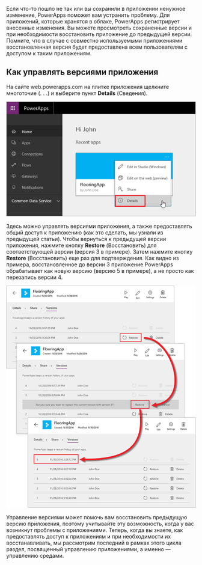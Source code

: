 Если что-то пошло не так или вы сохранили в приложении ненужное изменение, PowerApps поможет вам устранить проблему. Для приложений, которые хранятся в облаке, PowerApps регистрирует внесенные изменения. Вы можете просмотреть сохраненные версии и при необходимости восстановить приложение до предыдущей версии. Помните, что в случае с совместно используемыми приложениями восстановленная версия будет предоставлена всем пользователям с доступом к таким приложениям.

## <a name="how-to-version-an-app"></a>Как управлять версиями приложения
На сайте web.powerapps.com на плитке приложения щелкните многоточие (. . .) и выберите пункт **Details** (Сведения).

![Выбор пункта "Сведения" для доступа к версии приложения](./media/learning-manage-version-apps/details.png)

Здесь можно управлять версиями приложения, а также предоставлять общий доступ к приложению (как это сделать, мы узнали из предыдущей статьи). Чтобы вернуться к предыдущей версии приложения, нажмите кнопку **Restore** (Восстановить) для соответствующей версии (версия 3 в примере). Затем нажмите кнопку **Restore** (Восстановить) еще раз для подтверждения. Как видно из примера, восстановленное до версии 3 приложение PowerApps обрабатывает как новую версию (версию 5 в примере), а не просто как перезапись версии 4.

![Возврат к предыдущей версии приложения](./media/learning-manage-version-apps/version.png)

Управление версиями может помочь вам восстановить предыдущую версию приложения, поэтому учитывайте эту возможность, когда у вас возникнут проблемы с приложениями. Теперь, когда вы знаете, как предоставлять доступ к приложениям и при необходимости их восстанавливать, мы рассмотрим последний в рамках этого цикла раздел, посвященный управлению приложениями, а именно — управлению средами.

